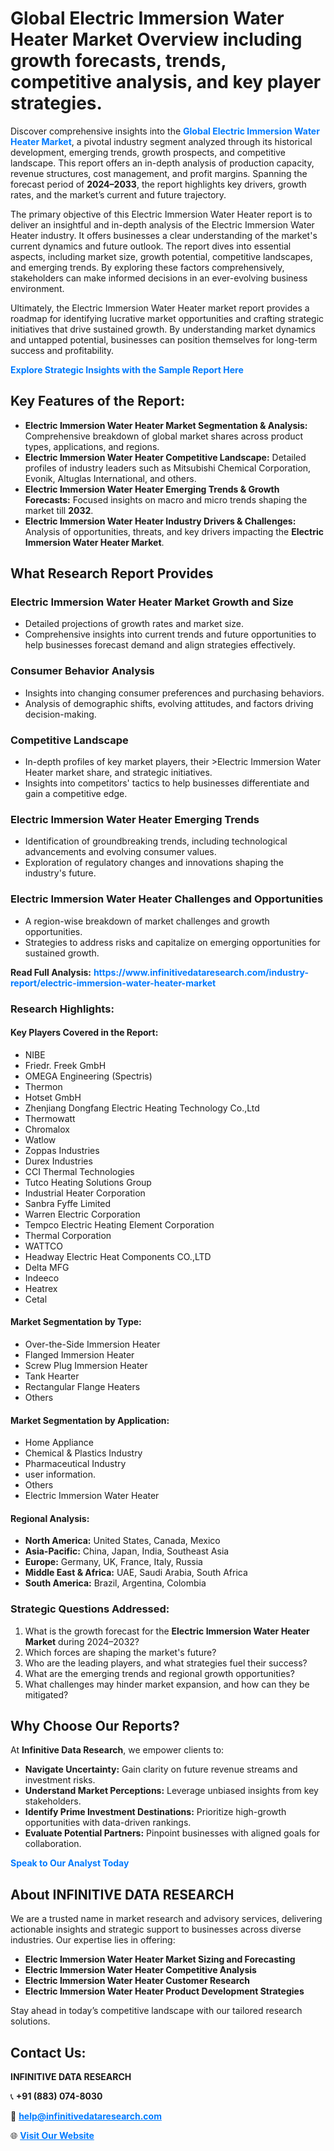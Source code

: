 <h1>Global Electric Immersion Water Heater Market Overview including growth forecasts, trends, competitive analysis, and key player strategies.</h1>
<p>
Discover comprehensive insights into the 
<a href="https://www.infinitivedataresearch.com/industry-report/electric-immersion-water-heater-market" rel="dofollow" style="color: #007BFF; text-decoration: none;"><strong>Global Electric Immersion Water Heater Market</strong></a>, a pivotal industry segment analyzed through its historical development, emerging trends, growth prospects, and competitive landscape. This report offers an in-depth analysis of production capacity, revenue structures, cost management, and profit margins. Spanning the forecast period of <strong>2024–2033</strong>, the report highlights key drivers, growth rates, and the market’s current and future trajectory.
</p>
<p>
The primary objective of this Electric Immersion Water Heater report is to deliver an insightful and in-depth analysis of the Electric Immersion Water Heater industry. It offers businesses a clear understanding of the market's current dynamics and future outlook. The report dives into essential aspects, including market size, growth potential, competitive landscapes, and emerging trends. By exploring these factors comprehensively, stakeholders can make informed decisions in an ever-evolving business environment.
</p>
<p>
Ultimately, the Electric Immersion Water Heater market report provides a roadmap for identifying lucrative market opportunities and crafting strategic initiatives that drive sustained growth. By understanding market dynamics and untapped potential, businesses can position themselves for long-term success and profitability.
</p>
<p>
<a href="https://www.infinitivedataresearch.com/request-sample/reportId=110211" style="color: #007BFF; text-decoration: none;"><strong>Explore Strategic Insights with the Sample Report Here</strong></a>
</p>

<h2>Key Features of the Report:</h2>
<ul>
<li><strong>Electric Immersion Water Heater Market Segmentation & Analysis:</strong> Comprehensive breakdown of global market shares across product types, applications, and regions.</li>
<li><strong>Electric Immersion Water Heater Competitive Landscape:</strong> Detailed profiles of industry leaders such as Mitsubishi Chemical Corporation, Evonik, Altuglas International, and others.</li>
<li><strong>Electric Immersion Water Heater Emerging Trends & Growth Forecasts:</strong> Focused insights on macro and micro trends shaping the market till <strong>2032</strong>.</li>
<li><strong>Electric Immersion Water Heater Industry Drivers & Challenges:</strong> Analysis of opportunities, threats, and key drivers impacting the <strong>Electric Immersion Water Heater Market</strong>.</li>
</ul>

<h2>What Research Report Provides</h2>
<h3>Electric Immersion Water Heater Market Growth and Size</h3>
<ul>
<li>Detailed projections of growth rates and market size.</li>
<li>Comprehensive insights into current trends and future opportunities to help businesses forecast demand and align strategies effectively.</li>
</ul>

<h3>Consumer Behavior Analysis</h3>
<ul>
<li>Insights into changing consumer preferences and purchasing behaviors.</li>
<li>Analysis of demographic shifts, evolving attitudes, and factors driving decision-making.</li>
</ul>

<h3>Competitive Landscape</h3>
<ul>
<li>In-depth profiles of key market players, their >Electric Immersion Water Heater market share, and strategic initiatives.</li>
<li>Insights into competitors' tactics to help businesses differentiate and gain a competitive edge.</li>
</ul>

<h3>Electric Immersion Water Heater Emerging Trends</h3>
<ul>
<li>Identification of groundbreaking trends, including technological advancements and evolving consumer values.</li>
<li>Exploration of regulatory changes and innovations shaping the industry's future.</li>
</ul>

<h3>Electric Immersion Water Heater Challenges and Opportunities</h3>
<ul>
<li>A region-wise breakdown of market challenges and growth opportunities.</li>
<li>Strategies to address risks and capitalize on emerging opportunities for sustained growth.</li>
</ul>
<p><strong>Read Full Analysis:</strong> <a href="https://www.infinitivedataresearch.com/industry-report/electric-immersion-water-heater-market" rel="dofollow" style="color: #007BFF; text-decoration: none;"><strong>https://www.infinitivedataresearch.com/industry-report/electric-immersion-water-heater-market</strong></a></p>
<h3>Research Highlights:</h3>
<h4>Key Players Covered in the Report:</h4>
<ul><li>NIBE</li><li>Friedr. Freek GmbH</li><li>OMEGA Engineering (Spectris)</li><li>Thermon</li><li>Hotset GmbH</li><li>Zhenjiang Dongfang Electric Heating Technology Co.,Ltd</li><li>Thermowatt</li><li>Chromalox</li><li>Watlow</li><li>Zoppas Industries</li><li>Durex Industries</li><li>CCI Thermal Technologies</li><li>Tutco Heating Solutions Group</li><li>Industrial Heater Corporation</li><li>Sanbra Fyffe Limited</li><li>Warren Electric Corporation</li><li>Tempco Electric Heating Element Corporation</li><li>Thermal Corporation</li><li>WATTCO</li><li>Headway Electric Heat Components CO.,LTD</li><li>Delta MFG</li><li>Indeeco</li><li>Heatrex</li><li>Cetal</li></ul>
<h4>Market Segmentation by Type:</h4>
<ul><li>Over-the-Side Immersion Heater</li><li>Flanged Immersion Heater</li><li>Screw Plug Immersion Heater</li><li>Tank Hearter</li><li>Rectangular Flange Heaters</li><li>Others</li></ul>
<h4>Market Segmentation by Application:</h4>
<ul><li>Home Appliance</li><li>Chemical &amp; Plastics Industry</li><li>Pharmaceutical Industry</li><li>user information.</li><li>Others</li><li>Electric Immersion Water Heater</li></ul>

<h4>Regional Analysis:</h4>
<ul>
<li><strong>North America:</strong> United States, Canada, Mexico</li>
<li><strong>Asia-Pacific:</strong> China, Japan, India, Southeast Asia</li>
<li><strong>Europe:</strong> Germany, UK, France, Italy, Russia</li>
<li><strong>Middle East & Africa:</strong> UAE, Saudi Arabia, South Africa</li>
<li><strong>South America:</strong> Brazil, Argentina, Colombia</li>
</ul>

<h3>Strategic Questions Addressed:</h3>
<ol>
<li>What is the growth forecast for the <strong>Electric Immersion Water Heater Market</strong> during 2024–2032?</li>
<li>Which forces are shaping the market's future?</li>
<li>Who are the leading players, and what strategies fuel their success?</li>
<li>What are the emerging trends and regional growth opportunities?</li>
<li>What challenges may hinder market expansion, and how can they be mitigated?</li>
</ol>

<h2>Why Choose Our Reports?</h2>
<p>At <strong>Infinitive Data Research</strong>, we empower clients to:</p>
<ul>
<li><strong>Navigate Uncertainty:</strong> Gain clarity on future revenue streams and investment risks.</li>
<li><strong>Understand Market Perceptions:</strong> Leverage unbiased insights from key stakeholders.</li>
<li><strong>Identify Prime Investment Destinations:</strong> Prioritize high-growth opportunities with data-driven rankings.</li>
<li><strong>Evaluate Potential Partners:</strong> Pinpoint businesses with aligned goals for collaboration.</li>
</ul>
<p><a href="https://www.infinitivedataresearch.com/industry-report/electric-immersion-water-heater-market" rel="dofollow" style="color: #007BFF; text-decoration: none;"><strong>Speak to Our Analyst Today</strong></a></p>

<h2>About INFINITIVE DATA RESEARCH</h2>
<p>We are a trusted name in market research and advisory services, delivering actionable insights and strategic support to businesses across diverse industries. Our expertise lies in offering:</p>
<ul>
<li><strong>Electric Immersion Water Heater Market Sizing and Forecasting</strong></li>
<li><strong>Electric Immersion Water Heater Competitive Analysis</strong></li>
<li><strong>Electric Immersion Water Heater Customer Research</strong></li>
<li><strong>Electric Immersion Water Heater Product Development Strategies</strong></li>
</ul>
<p>Stay ahead in today’s competitive landscape with our tailored research solutions.</p>

<h2>Contact Us:</h2>
<p><strong>INFINITIVE DATA RESEARCH</strong></p>
<p>📞 <strong>+91 (883) 074-8030</strong></p>
<p>📧 <strong><a href="mailto:help@infinitivedataresearch.com" style="color: #007BFF;">help@infinitivedataresearch.com</a></strong></p>
<p>🌐 <strong><a href="https://www.infinitivedataresearch.com" rel="dofollow" style="color: #007BFF;">Visit Our Website</a></strong></p>